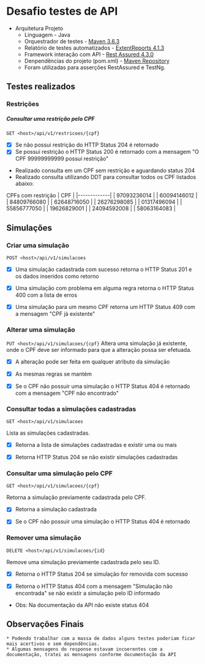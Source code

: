 # Desafio testes de API

- Arquitetura Projeto
    - Linguagem - Java
    - Orquestrador de testes - [Maven 3.6.3](https://maven.apache.org/download.cgi)
    - Relatório de testes automatizados - [ExtentReports 4.1.3](https://mvnrepository.com/artifact/com.aventstack/extentreports/4.1.3)
    - Framework interação com API - [Rest Assured 4.3.0](https://github.com/rest-assured/rest-assured/wiki/Downloads)
    - Denpendências do projeto (pom.xml) - [Maven Repository](https://mvnrepository.com/)
    - Foram utilizadas para asserções RestAssured e TestNg. 

##  Testes realizados
### Restrições

##### Consultar uma restrição pelo CPF
`GET <host>/api/v1/restricoes/{cpf}`

- [x] Se não possui restrição do HTTP Status 204 é retornado 
- [X] Se possui restrição o HTTP Status 200 é retornado com a mensagem "O CPF 99999999999 possui restrição"

* Realizado consulta em um CPF sem restrição e aguardando status 204
* Realizado consulta utilizando DDT para consultar todos os CPF listados abaixo:


CPFs com restrição
| CPF         |
|-------------|
| 97093236014 |
| 60094146012 |
| 84809766080 |
| 62648716050 |
| 26276298085 |
| 01317496094 |
| 55856777050 |
| 19626829001 |
| 24094592008 |
| 58063164083 |

## Simulações

### Criar uma simulação

`POST <host>/api/v1/simulacoes`

- [X] Uma simulação cadastrada com sucesso retorna o HTTP Status 201 e os dados inseridos como retorno
 
- [X] Uma simulação com problema em alguma regra retorna o HTTP Status 400 com a lista de erros
 
- [X] Uma simulação para um mesmo CPF retorna um HTTP Status 409 com a mensagem "CPF já existente"

### Alterar uma simulação
`PUT <host>/api/v1/simulacoes/{cpf}`
Altera uma simulação já existente, onde o CPF deve ser informado para que a alteração possa ser efetuada.

- [X] A alteração pode ser feita em qualquer atributo da simulação
 
- [X] As mesmas regras se mantém
 
- [X] Se o CPF não possuir uma simulação o HTTP Status 404 é retornado com a
mensagem "CPF não encontrado"

### Consultar todas a simulações cadastradas

`GET <host>/api/v1/simulacoes`

Lista as simulações cadastradas.

- [X] Retorna a lista de simulações cadastradas e existir uma ou mais
 
- [X] Retorna HTTP Status 204 se não existir simulações cadastradas

### Consultar uma simulação pelo CPF

`GET <host>/api/v1/simulacoes/{cpf}`

Retorna a simulação previamente cadastrada pelo CPF.

- [X] Retorna a simulação cadastrada

- [X] Se o CPF não possuir uma simulação o HTTP Status 404 é retornado

### Remover uma simulação

`DELETE <host>/api/v1/simulacoes/{id}`

Remove uma simulação previamente cadastrada pelo seu ID.

- [X] Retorna o HTTP Status 204 se simulação for removida com sucesso

- [X] Retorna o HTTP Status 404 com a mensagem "Simulação não encontrada" se não existir a simulação pelo ID informado
 * Obs: Na documentação da API não existe status 404


##  Observações Finais
    * Podendo trabalhar com a massa de dados alguns testes poderiam ficar mais acertivos e sem dependências.
    * Algumas mensagens do response estavam incoerentes com a documentação, tratei as mensagens conforme documentação da API
